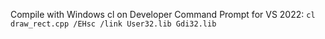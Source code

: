 Compile with Windows cl on Developer Command Prompt for VS 2022:
`cl draw_rect.cpp /EHsc /link User32.lib Gdi32.lib`